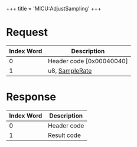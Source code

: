 +++
title = 'MICU:AdjustSampling'
+++

# Request

| Index Word | Description                                          |
|------------|------------------------------------------------------|
| 0          | Header code \[0x00040040\]                           |
| 1          | u8, [SampleRate](MIC_Services#samplerate "wikilink") |

# Response

| Index Word | Description |
|------------|-------------|
| 0          | Header code |
| 1          | Result code |
